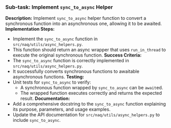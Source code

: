 ### Sub-task: Implement `sync_to_async` Helper
**Description:** Implement `sync_to_async` helper function to convert a synchronous function into an asynchronous one, allowing it to be awaited.
**Implementation Steps:**
- Implement the `sync_to_async` function in `src/naq/utils/async_helpers.py`.
- This function should return an async wrapper that uses `run_in_thread` to execute the original synchronous function.
**Success Criteria:**
- The `sync_to_async` function is correctly implemented in `src/naq/utils/async_helpers.py`.
- It successfully converts synchronous functions to awaitable asynchronous functions.
**Testing:**
- Unit tests for `sync_to_async` to verify:
    - A synchronous function wrapped by `sync_to_async` can be `await`ed.
    - The wrapped function executes correctly and returns the expected result.
**Documentation:**
- Add a comprehensive docstring to the `sync_to_async` function explaining its purpose, parameters, and usage examples.
- Update the API documentation for `src/naq/utils/async_helpers.py` to include `sync_to_async`.